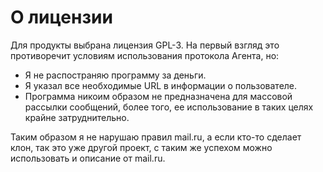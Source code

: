 # О лицензии #

Для продукты выбрана лицензия GPL-3. На первый взгляд это противоречит условиям использования протокола Агента, но:
  * Я не распостраняю программу за деньги.
  * Я указал все необходимые URL в информации о пользователе.
  * Программа никоим образом не предназначена для массовой рассылки сообщений, более того, ее использование в таких целях крайне затруднительно.

Таким образом я не нарушаю правил mail.ru, а если кто-то сделает клон, так это уже другой проект, с таким же успехом можно использовать и описание от mail.ru.